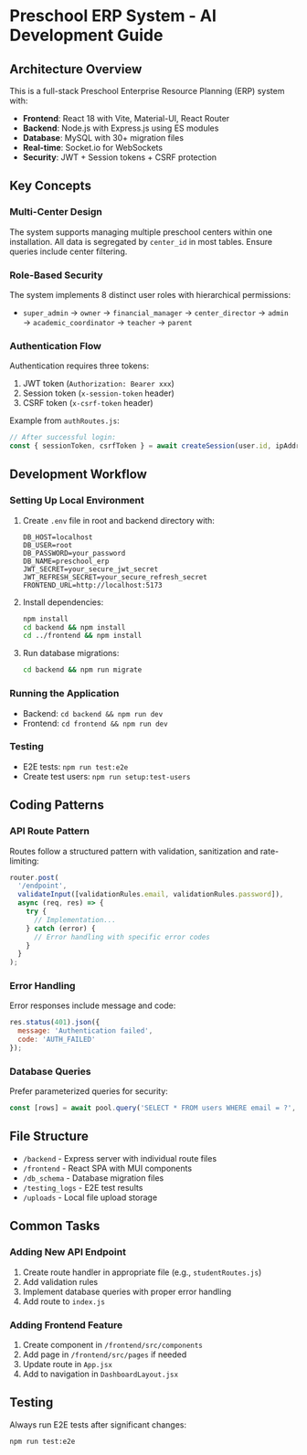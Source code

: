 # Preschool ERP System - AI Development Guide

## Architecture Overview

This is a full-stack Preschool Enterprise Resource Planning (ERP) system with:

- **Frontend**: React 18 with Vite, Material-UI, React Router
- **Backend**: Node.js with Express.js using ES modules
- **Database**: MySQL with 30+ migration files
- **Real-time**: Socket.io for WebSockets
- **Security**: JWT + Session tokens + CSRF protection

## Key Concepts

### Multi-Center Design
The system supports managing multiple preschool centers within one installation. All data is segregated by `center_id` in most tables. Ensure queries include center filtering.

### Role-Based Security
The system implements 8 distinct user roles with hierarchical permissions:
- `super_admin` → `owner` → `financial_manager` → `center_director` → `admin` → `academic_coordinator` → `teacher` → `parent`

### Authentication Flow
Authentication requires three tokens:
1. JWT token (`Authorization: Bearer xxx`)
2. Session token (`x-session-token` header)
3. CSRF token (`x-csrf-token` header)

Example from `authRoutes.js`:
```javascript
// After successful login:
const { sessionToken, csrfToken } = await createSession(user.id, ipAddress, userAgent);
```

## Development Workflow

### Setting Up Local Environment
1. Create `.env` file in root and backend directory with:
   ```
   DB_HOST=localhost
   DB_USER=root
   DB_PASSWORD=your_password
   DB_NAME=preschool_erp
   JWT_SECRET=your_secure_jwt_secret
   JWT_REFRESH_SECRET=your_secure_refresh_secret
   FRONTEND_URL=http://localhost:5173
   ```

2. Install dependencies:
   ```bash
   npm install
   cd backend && npm install
   cd ../frontend && npm install
   ```

3. Run database migrations:
   ```bash
   cd backend && npm run migrate
   ```

### Running the Application
- Backend: `cd backend && npm run dev`
- Frontend: `cd frontend && npm run dev`

### Testing
- E2E tests: `npm run test:e2e`
- Create test users: `npm run setup:test-users`

## Coding Patterns

### API Route Pattern
Routes follow a structured pattern with validation, sanitization and rate-limiting:

```javascript
router.post(
  '/endpoint',
  validateInput([validationRules.email, validationRules.password]),
  async (req, res) => {
    try {
      // Implementation...
    } catch (error) {
      // Error handling with specific error codes
    }
  }
);
```

### Error Handling
Error responses include message and code:
```javascript
res.status(401).json({ 
  message: 'Authentication failed', 
  code: 'AUTH_FAILED' 
});
```

### Database Queries
Prefer parameterized queries for security:
```javascript
const [rows] = await pool.query('SELECT * FROM users WHERE email = ?', [email]);
```

## File Structure

- `/backend` - Express server with individual route files
- `/frontend` - React SPA with MUI components
- `/db_schema` - Database migration files
- `/testing_logs` - E2E test results
- `/uploads` - Local file upload storage

## Common Tasks

### Adding New API Endpoint
1. Create route handler in appropriate file (e.g., `studentRoutes.js`)
2. Add validation rules
3. Implement database queries with proper error handling
4. Add route to `index.js`

### Adding Frontend Feature
1. Create component in `/frontend/src/components`
2. Add page in `/frontend/src/pages` if needed
3. Update route in `App.jsx`
4. Add to navigation in `DashboardLayout.jsx`

## Testing
Always run E2E tests after significant changes:
```bash
npm run test:e2e
```